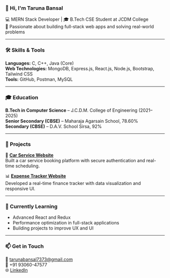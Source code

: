 ### 👋 Hi, I'm Taruna Bansal

💻 MERN Stack Developer | 🎓 B.Tech CSE Student at JCDM College  
🚀 Passionate about building full-stack web apps and solving real-world problems  

---

### 🛠️ Skills & Tools

**Languages:** C, C++, Java (Core)  
**Web Technologies:** MongoDB, Express.js, React.js, Node.js, Bootstrap, Tailwind CSS  
**Tools:** GitHub, Postman, MySQL  

---

### 🎓 Education

**B.Tech in Computer Science** – J.C.D.M. College of Engineering (2021–2025)  
**Senior Secondary (CBSE)** – Maharaja Agarsain School, 78.60%  
**Secondary (CBSE)** – D.A.V. School Sirsa, 92%  

---

### 🚀 Projects

🔧 [**Car Service Website**](https://softechhhcarservice.netlify.app/)  
Built a car service booking platform with secure authentication and real-time scheduling.

📊 [**Expense Tracker Website**](https://softechexpenseease.netlify.app/)  
Developed a real-time finance tracker with data visualization and responsive UI.

---

### 🌱 Currently Learning

- Advanced React and Redux  
- Performance optimization in full-stack applications  
- Building projects to improve UX and UI  

---

### 📫 Get in Touch

📧 tarunabansal7373@gmail.com  
📱 +91 93060-47577  
🌐 [LinkedIn](https://www.linkedin.com/in/taruna-bansal-883403353/)  

